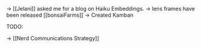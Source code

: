 
-> [[Jelani]] asked me for a blog on Haiku Embeddings.
-> lens frames have been released [[bonsaiFarms]]
-> Created Kamban 

TODO: 

-> [[Nerd Communications Strategy]]
